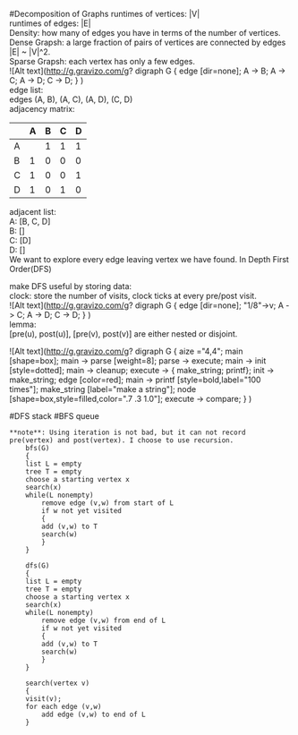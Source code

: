 #Decomposition of Graphs
runtimes of vertices: |V|<br>
runtimes of edges: |E|<br>
Density: how many of edges you have in terms of the number of vertices.<br>
Dense Grapsh: a large fraction of pairs of vertices are connected by edges |E| ~ |V|^2.<br>
Sparse Grapsh: each vertex has only a few edges.<br>
![Alt text](http://g.gravizo.com/g?
  digraph G {
    edge [dir=none];
    A -> B;
    A -> C;
    A -> D;
    C -> D;
  }
)<br>
edge list:<br>
edges (A, B), (A, C), (A, D), (C, D)<br>
adjacency matrix:<br>

|   | A |  B  | C | D |
|---|---|:---:|---|---|
| A |   |  1  | 1 | 1 |
| B | 1 |  0  | 0 | 0 |
| C | 1 |  0  | 0 | 1 |
| D | 1 |  0  | 1 | 0 |
adjacent list:<br>
A: [B, C, D]<br>
B: []<br>
C: [D]<br>
D: []<br>
We want to explore every edge leaving vertex we have found. In Depth First Order(DFS)

make DFS useful by storing data:<br>
clock: store the number of visits, clock ticks at every pre/post visit.<br>
![Alt text](http://g.gravizo.com/g?
  digraph G {
    edge [dir=none];
    "1/8"->v;
    A -> C;
    A -> D;
    C -> D;
  }
)<br>
lemma:<br>
[pre(u), post(u)], [pre(v), post(v)] are either nested or disjoint.<br>







![Alt text](http://g.gravizo.com/g?
  digraph G {
    aize ="4,4";
    main [shape=box];
    main -> parse [weight=8];
    parse -> execute;
    main -> init [style=dotted];
    main -> cleanup;
    execute -> { make_string; printf};
    init -> make_string;
    edge [color=red];
    main -> printf [style=bold,label="100 times"];
    make_string [label="make a string"];
    node [shape=box,style=filled,color=".7 .3 1.0"];
    execute -> compare;
  }
)

#DFS stack
#BFS queue
```
**note**: Using iteration is not bad, but it can not record pre(vertex) and post(vertex). I choose to use recursion.
    bfs(G)
    {
    list L = empty
    tree T = empty
    choose a starting vertex x
    search(x)
    while(L nonempty)
        remove edge (v,w) from start of L
        if w not yet visited
        {
        add (v,w) to T
        search(w)
        }
    }

    dfs(G)
    {
    list L = empty
    tree T = empty
    choose a starting vertex x
    search(x)
    while(L nonempty)
        remove edge (v,w) from end of L
        if w not yet visited
        {
        add (v,w) to T
        search(w)
        }
    }

    search(vertex v)
    {
    visit(v);
    for each edge (v,w)
        add edge (v,w) to end of L
    }
```

